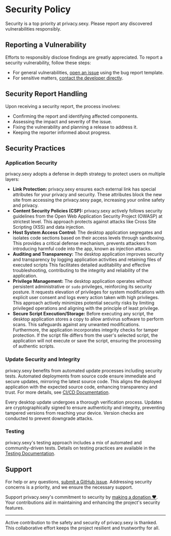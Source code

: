 # Security Policy

Security is a top priority at privacy.sexy.
Please report any discovered vulnerabilities responsibly.

## Reporting a Vulnerability

Efforts to responsibly disclose findings are greatly appreciated. To report a security vulnerability, follow these steps:

- For general vulnerabilities, [open an issue](https://github.com/undergroundwires/privacy.sexy/issues/new/choose) using the bug report template.
- For sensitive matters, [contact the developer directly](https://undergroundwires.dev).

## Security Report Handling

Upon receiving a security report, the process involves:

- Confirming the report and identifying affected components.
- Assessing the impact and severity of the issue.
- Fixing the vulnerability and planning a release to address it.
- Keeping the reporter informed about progress.

## Security Practices

### Application Security

privacy.sexy adopts a defense in depth strategy to protect users on multiple layers:

- **Link Protection:**
  privacy.sexy ensures each external link has special attributes for your privacy and security.
  These attributes block the new site from accessing the privacy.sexy page, increasing your online safety and privacy.
- **Content Security Policies (CSP):**
  privacy.sexy actively follows security guidelines from the Open Web Application Security Project (OWASP) at strictest level.
  This approach protects against attacks like Cross Site Scripting (XSS) and data injection.
- **Host System Access Control:**
  The desktop application segregates and isolates code sections based on their access levels through sandboxing.
  This provides a critical defense mechanism, prevents attackers from introducing harmful code into the app, known as injection attacks.
- **Auditing and Transparency:**
  The desktop application improves security and transparency by logging application activities and retaining files of executed scripts
  This facilitates detailed auditability and effective troubleshooting, contributing to the integrity and reliability of the application.
- **Privilege Management:**
  The desktop application operates without persistent administrative or `sudo` privileges, reinforcing its security posture. It requests
  elevation of privileges for system modifications with explicit user consent and logs every action taken with high privileges. This
  approach actively minimizes potential security risks by limiting privileged operations and aligning with the principle of least privilege.
- **Secure Script Execution/Storage:**
  Before executing any script, the desktop application stores a copy to allow antivirus software to perform scans. This safeguards against
  any unwanted modifications. Furthermore, the application incorporates integrity checks for tamper protection. If the script file differs from
  the user's selected script, the application will not execute or save the script, ensuring the processing of authentic scripts.

### Update Security and Integrity

privacy.sexy benefits from automated update processes including security tests. Automated deployments from source code ensure immediate and secure updates, mirroring the latest source code. This aligns the deployed application with the expected source code, enhancing transparency and trust. For more details, see [CI/CD Documentation](./docs/ci-cd.md).

Every desktop update undergoes a thorough verification process. Updates are cryptographically signed to ensure authenticity and integrity, preventing tampered versions from reaching your device. Version checks are conducted to prevent downgrade attacks.

### Testing

privacy.sexy's testing approach includes a mix of automated and community-driven tests.
Details on testing practices are available in the [Testing Documentation](./docs/tests.md).

## Support

For help or any questions, [submit a GitHub issue](https://github.com/undergroundwires/privacy.sexy/issues/new/choose). Addressing security concerns is a priority, and we ensure the necessary support.

Support privacy.sexy's commitment to security by [making a donation ❤️](https://github.com/sponsors/undergroundwires). Your contributions aid in maintaining and enhancing the project's security features.

---

Active contribution to the safety and security of privacy.sexy is thanked. This collaborative effort keeps the project resilient and trustworthy for all.
